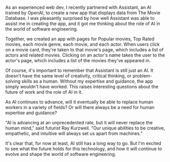 As an experienced web dev, I recently partnered with Assistant, an AI trained by OpenAI, to create a new app that displays data from The Movie Database. I was pleasantly surprised by how well Assistant was able to assist me in creating the app, and it got me thinking about the role of AI in the world of software engineering.

Together, we created an app with pages for Popular movies, Top Rated movies, each movie genre, each movie, and each actor. When users click on a movie card, they're taken to that movie's page, which includes a list of actors and related movies. Clicking on an actor's name takes the user to the actor's page, which includes a list of the movies they've appeared in.

Of course, it's important to remember that Assistant is still just an AI. It doesn't have the same level of creativity, critical thinking, or problem-solving skills as a human. Without my expertise and guidance, the app simply wouldn't have worked. This raises interesting questions about the future of work and the role of AI in it.

As AI continues to advance, will it eventually be able to replace human workers in a variety of fields? Or will there always be a need for human expertise and guidance?

"AI is advancing at an unprecedented rate, but it will never replace the human mind," said futurist Ray Kurzweil. "Our unique abilities to be creative, empathetic, and intuitive will always set us apart from machines."

It's clear that, for now at least, AI still has a long way to go. But I'm excited to see what the future holds for this technology, and how it will continue to evolve and shape the world of software engineering.
